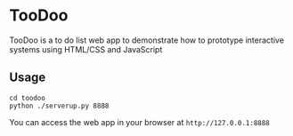 # TooDoo
TooDoo is a to do list web app to demonstrate how to prototype interactive systems using HTML/CSS and JavaScript

## Usage
```
cd toodoo
python ./serverup.py 8888
```

You can access the web app in your browser at ```http://127.0.0.1:8888```
